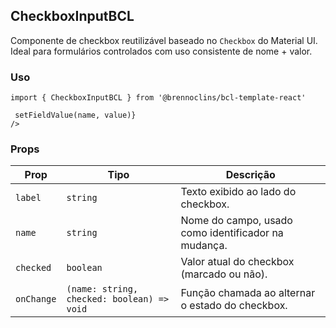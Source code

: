 <h2>CheckboxInputBCL</h2>

<p>Componente de checkbox reutilizável baseado no <code>Checkbox</code> do Material UI. Ideal para formulários controlados com uso consistente de nome + valor.</p>

<h3>Uso</h3>

<pre><code>import { CheckboxInputBCL } from '@brennoclins/bcl-template-react'

<CheckboxInputBCL
  label="Inativo"
  name="inativo"
  checked={values.inativo}
  onChange={(name, value) => setFieldValue(name, value)}
/></code></pre>

<h3>Props</h3>

<table>
  <thead>
    <tr>
      <th>Prop</th>
      <th>Tipo</th>
      <th>Descrição</th>
    </tr>
  </thead>
  <tbody>
    <tr>
      <td><code>label</code></td>
      <td><code>string</code></td>
      <td>Texto exibido ao lado do checkbox.</td>
    </tr>
    <tr>
      <td><code>name</code></td>
      <td><code>string</code></td>
      <td>Nome do campo, usado como identificador na mudança.</td>
    </tr>
    <tr>
      <td><code>checked</code></td>
      <td><code>boolean</code></td>
      <td>Valor atual do checkbox (marcado ou não).</td>
    </tr>
    <tr>
      <td><code>onChange</code></td>
      <td><code>(name: string, checked: boolean) =&gt; void</code></td>
      <td>Função chamada ao alternar o estado do checkbox.</td>
    </tr>
  </tbody>
</table>

